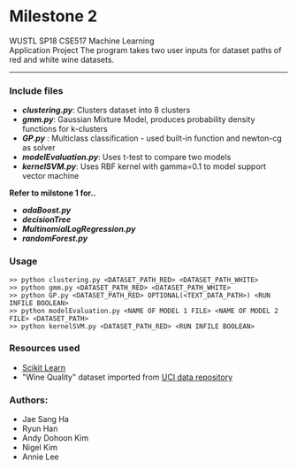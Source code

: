 Milestone 2
===========

WUSTL SP18 CSE517 Machine Learning  
Application Project 
The program takes two user inputs for dataset paths of red and white wine datasets. 


---
### Include files
* __*clustering.py*__: Clusters dataset into 8 clusters
* __*gmm.py*__: Gaussian Mixture Model, produces probability density functions for k-clusters
* __*GP.py*__ : Multiclass classification - used built-in function and newton-cg as solver
* __*modelEvaluation.py*__: Uses t-test to compare two models
* __*kernelSVM.py*__: Uses RBF kernel with gamma=0.1 to model support vector machine

__Refer to milstone 1 for..__  
* __*adaBoost.py*__
* __*decisionTree*__
* __*MultinomialLogRegression.py*__
* __*randomForest.py*__

### Usage      

```
>> python clustering.py <DATASET_PATH_RED> <DATASET_PATH_WHITE>
>> python gmm.py <DATASET_PATH_RED> <DATASET_PATH_WHITE>
>> python GP.py <DATASET_PATH_RED> OPTIONAL(<TEXT_DATA_PATH>) <RUN INFILE BOOLEAN>
>> python modelEvaluation.py <NAME OF MODEL 1 FILE> <NAME OF MODEL 2 FILE> <DATASET_PATH>
>> python kernelSVM.py <DATASET_PATH_RED> <RUN INFILE BOOLEAN>
```

### Resources used
* [Scikit Learn](http://scikit-learn.org/stable/)
* "Wine Quality" dataset imported from [UCI data repository](http://archive.ics.uci.edu/ml/datasets.html)
### Authors:
* Jae Sang Ha
* Ryun Han
* Andy Dohoon Kim
* Nigel Kim
* Annie Lee
